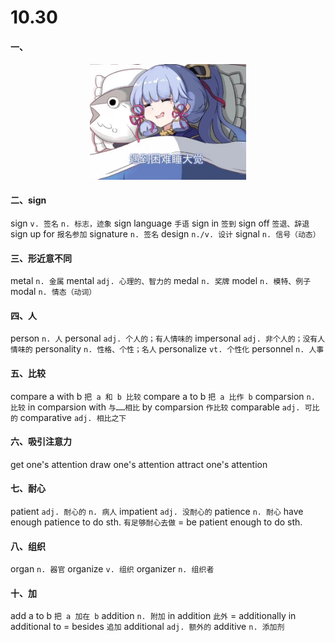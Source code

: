 
# 10.30

#### 一、
<div align="center">
<img src="./摸鱼.jpg" width="250" />
</div>


#### 二、sign
sign `v. 签名`  `n. 标志，迹象`
sign language `手语`
sign in `签到`
sign off `签退、辞退`
sign up for `报名参加`
signature `n. 签名`
design `n./v. 设计`
signal `n. 信号（动态）`

#### 三、形近意不同
metal `n. 金属`
mental `adj. 心理的、智力的`
medal `n. 奖牌`
model `n. 模特、例子`
modal `n. 情态（动词）`

#### 四、人
person `n. 人`
personal `adj. 个人的；有人情味的`
impersonal `adj. 非个人的；没有人情味的`
personality `n. 性格、个性；名人`
personalize `vt. 个性化`
personnel `n. 人事`

#### 五、比较
compare a with b `把 a 和 b 比较`
compare a to b `把 a 比作 b`
comparsion `n. 比较`
in comparsion with `与……相比`
by comparsion `作比较`
comparable `adj. 可比的`
comparative `adj. 相比之下`

#### 六、吸引注意力
get one's attention
draw one's attention
attract one's attention

#### 七、耐心
patient `adj. 耐心的` `n. 病人`
impatient `adj. 没耐心的`
patience `n. 耐心`
have enough patience to do sth. `有足够耐心去做`
= be patient enough to do sth.

#### 八、组织
organ `n. 器官`
organize `v. 组织`
organizer `n. 组织者`

#### 十、加
add a to b `把 a 加在 b`
addition `n. 附加`
in addition `此外` = additionally
in additional to = besides `追加`
additional `adj. 额外的`
additive `n. 添加剂`